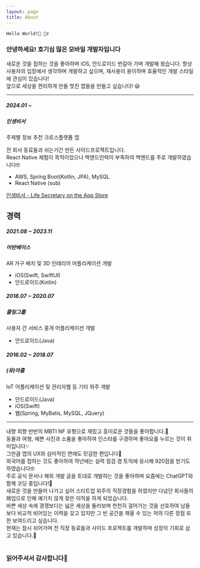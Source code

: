 ```yaml
---
layout: page
title: About
---
```


    Hello World!👋 🙋‍♀️

### 안녕하세요! 호기심 많은 모바일 개발자입니다

새로운 것을 접하는 것을 좋아하며 iOS, 안드로이드 번갈아 가며 개발해 왔습니다.
항상 사용자의 입장에서 생각하며 개발하고 싶으며, 재사용이 용이하며 효율적인 개발 스타일에 관심이 있습니다!<br>
앞으로 세상을 편리하게 만들 멋진 앱들을 만들고 싶습니다! 😃

***

##### 2024.01 ~ 
##### 인생비서

주제별 정보 추천 크로스플랫폼 앱

전 회사 동료들과 쉬는기간 만든 사이드프로젝트입니다.  
React Native 체험이 목적이었으나 백엔드인력이 부족하여 백엔드를 주로 개발하였습니다🤓

- AWS, Spring Boot(Kotlin, JPA), MySQL
- React Native (sub)

[인생비서 - Life Secretary on the App Store](https://apps.apple.com/kr/app/%EC%9D%B8%EC%83%9D%EB%B9%84%EC%84%9C/id6484271794)

## 경력
##### 2021.08 ~ 2023.11
##### 어반베이스

AR 가구 배치 및 3D 인테리어 어플리케이션 개발
- iOS(Swift, SwiftUI)
- 안드로이드(Kotlin)

##### 2018.07 ~ 2020.07
##### 콜링그룹

사용자 간 서비스 중개 어플리케이션 개발
- 안드로이드(Java)

##### 2016.02 ~ 2018.07
##### (유)아홉

IoT 어플리케이션 및 관리자웹 등 기타 외주 개발
- 안드로이드(Java)
- iOS(Swift)
- 웹(Spring, MyBatis, MySQL, JQuery)

***

내향 외향 반반의 MBTI NF 유형으로 재밌고 흥미로운 것들을 좋아합니다.🙂 <br>
동물과 여행, 예쁜 사진과 소품을 좋아하여 인스타를 구경하며 좋아요를 누르는 것이 취미입니다✨
<br>
그만큼 앱의 UX와 심미적인 면에도 민감한 편입니다🧐<br>
외국어를 접하는 것도 좋아하여 작년에는 실력 점검 겸 토익에 응시해 920점을 받기도 하였습니다🤓
<br>
주로 공식 문서나 해외 개발 글을 토대로 개발하는 것을 좋아하며 요즘에는 ChatGPT와 함께 코딩 중입니다!🔮
<br>
새로운 것을 만들어 나가고 싶어 스타트업 위주의 직장경험을 하였지만 다녔던 회사들의 폐업으로 인해 예기치 않게 잦은 이직을 하게 되었습니다.
<br>
바쁜 세상 속에 경쟁보다는 넓은 세상을 둘러보며 천천히 걸어가는 것을 선호하여 남들보다 비교적 비어있는 이력을 갖고 있지만 그 빈 공간을 채울 수 있는 저의 다른 장점 또한 보여드리고 싶습니다.<br>
현재는 잠시 쉬어가며 전 직장 동료들과 사이드 프로젝트를 개발하며 성장의 기회로 삼고 있습니다.🤠<br>
<br>

### 읽어주셔서 감사합니다🤗
